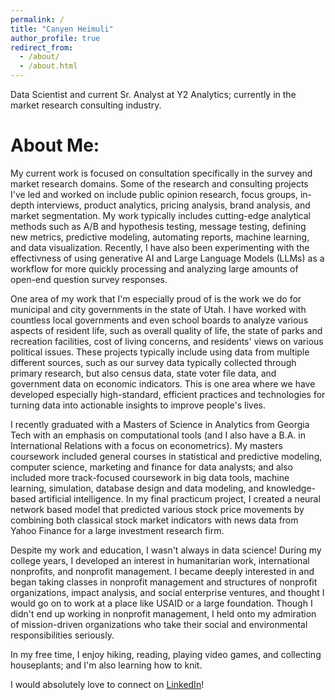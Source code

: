 ```yaml
---
permalink: /
title: "Canyen Heimuli"
author_profile: true
redirect_from: 
  - /about/
  - /about.html
---
```


Data Scientist and current Sr. Analyst at Y2 Analytics; currently in the market research consulting industry.

About Me:
======
My current work is focused on consultation specifically in the survey and market research domains. Some of the research and consulting projects I've led and worked on include public opinion research, focus groups, in-depth interviews, product analytics, pricing analysis, brand analysis, and market segmentation. My work typically includes cutting-edge analytical methods such as A/B and hypothesis testing, message testing, defining new metrics, predictive modeling, automating reports, machine learning, and data visualization. Recently, I have also been experimenting with the effectivness of using generative AI and Large Language Models (LLMs) as a workflow for more quickly processing and analyzing large amounts of open-end question survey responses.

One area of my work that I'm especially proud of is the work we do for municipal and city governments in the state of Utah. I have worked with countless local governments and even school boards to analyze various aspects of resident life, such as overall quality of life, the state of parks and recreation facilities, cost of living concerns, and residents' views on various political issues. These projects typically include using data from multiple different sources, such as our survey data typically collected through primary research, but also census data, state voter file data, and government data on economic indicators. This is one area where we have developed especially high-standard, efficient practices and technologies for turning data into actionable insights to improve people's lives.

I recently graduated with a Masters of Science in Analytics from Georgia Tech with an emphasis on computational tools (and I also have a B.A. in International Relations with a focus on econometrics). My masters coursework included general courses in statistical and predictive modeling, computer science, marketing and finance for data analysts; and also included more track-focused coursework in big data tools, machine learning, simulation, database design and data modeling, and knowledge-based artificial intelligence. In my final practicum project, I created a neural network based model that predicted various stock price movements by combining both classical stock market indicators with news data from Yahoo Finance for a large investment research firm.

Despite my work and education, I wasn't always in data science! During my college years, I developed an interest in humanitarian work, international nonprofits, and nonprofit management. I became deeply interested in and began taking classes in nonprofit management and structures of nonprofit organizations, impact analysis, and social enterprise ventures, and thought I would go on to work at a place like USAID or a large foundation. Though I didn't end up working in nonprofit management, I held onto my admiration of mission-driven organizations who take their social and environmental responsibilities seriously.

In my free time, I enjoy hiking, reading, playing video games, and collecting houseplants; and I'm also learning how to knit.

I would absolutely love to connect on [LinkedIn](https://www.linkedin.com/in/canyen-heimuli-790072122/)!
